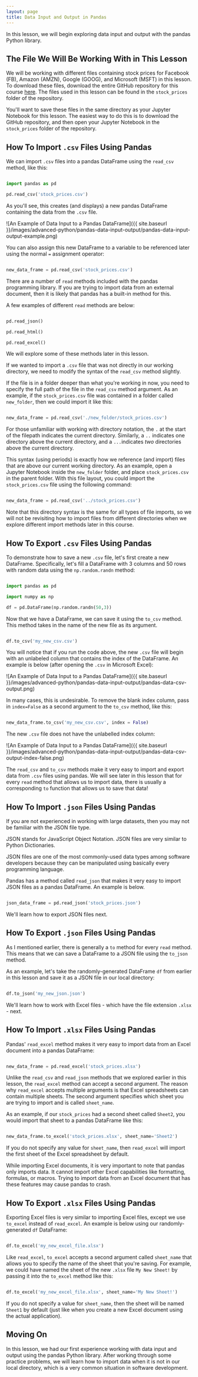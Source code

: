 ```yaml
---
layout: page
title: Data Input and Output in Pandas
---
```


In this lesson, we will begin exploring data input and output with the pandas Python library. 


## The File We Will Be Working With in This Lesson

We will be working with different files containing stock prices for Facebook (FB), Amazon (AMZN), Google (GOOG), and Microsoft (MSFT) in this lesson. To download these files, download the entire GitHub repository for this course [here](https://github.com/nicholasmccullum/advanced-python). The files used in this lesson can be found in the `stock_prices` folder of the repository.

You'll want to save these files in the same directory as your Jupyter Notebook for this lesson. The easiest way to do this is to download the GitHub repository, and then open your Jupyter Notebook in the `stock_prices` folder of the repository.


## How To Import `.csv` Files Using Pandas

We can import `.csv` files into a pandas DataFrame using the `read_csv` method, like this:

```python

import pandas as pd

pd.read_csv('stock_prices.csv')

```

As you'll see, this creates (and displays) a new pandas DataFrame containing the data from the `.csv` file. 

![An Example of Data Input to a Pandas DataFrame]({{ site.baseurl }}/images/advanced-python/pandas-data-input-output/pandas-data-input-output-example.png)

You can also assign this new DataFrame to a variable to be referenced later using the normal `=` assignment operator:

```python

new_data_frame = pd.read_csv('stock_prices.csv')

```

There are a number of `read` methods included with the pandas programming library. If you are trying to import data from an external document, then it is likely that pandas has a built-in method for this.

A few examples of different `read` methods are below:

```python

pd.read_json()

pd.read_html()

pd.read_excel()

```

We will explore some of these methods later in this lesson.

If we wanted to import a `.csv` file that was not directly in our working directory, we need to modify the syntax of the `read_csv` method slightly. 

If the file is in a folder deeper than what you're working in now, you need to specify the full path of the file in the `read_csv` method argument. As an example, if the `stock_prices.csv` file was contained in a folder called `new_folder`, then we could import it like this:

```python

new_data_frame = pd.read_csv('./new_folder/stock_prices.csv')

```

For those unfamiliar with working with directory notation, the `.` at the start of the filepath indicates the current directory. Similarly, a `..` indicates one directory above the current directory, and a `...`indicates _two_ directories above the current directory.

This syntax (using periods) is exactly how we reference (and import) files that are above our current working directory. As an example, open a Jupyter Notebook inside the `new_folder` folder, and place `stock_prices.csv` in the parent folder. With this file layout, you could import the `stock_prices.csv` file using the following command:

```python

new_data_frame = pd.read_csv('../stock_prices.csv')

```

Note that this directory syntax is the same for all types of file imports, so we will not be revisiting how to import files from different directories when we explore different import methods later in this course. 


## How To Export `.csv` Files Using Pandas

To demonstrate how to save a new `.csv` file, let's first create a new DataFrame. Specifically, let's fill a DataFrame with 3 columns and 50 rows with random data using the `np.random.randn` method:

```python

import pandas as pd

import numpy as np

df = pd.DataFrame(np.random.randn(50,3))

```

Now that we have a DataFrame, we can save it using the `to_csv` method. This method takes in the name of the new file as its argument. 

```python

df.to_csv('my_new_csv.csv')

```

You will notice that if you run the code above, the new `.csv` file will begin with an unlabeled column that contains the index of the DataFrame. An example is below (after opening the `.csv` in Microsoft Excel):

![An Example of Data Input to a Pandas DataFrame]({{ site.baseurl }}/images/advanced-python/pandas-data-input-output/pandas-data-csv-output.png)

In many cases, this is undesirable. To remove the blank index column, pass in `index=False` as a second argument to the `to_csv` method, like this:

```python

new_data_frame.to_csv('my_new_csv.csv', index = False)

```

The new `.csv` file does not have the unlabelled index column:

![An Example of Data Input to a Pandas DataFrame]({{ site.baseurl }}/images/advanced-python/pandas-data-input-output/pandas-data-csv-output-index-false.png)

The `read_csv` and `to_csv` methods make it very easy to import and export data from `.csv` files using pandas. We will see later in this lesson that for every `read` method that allows us to import data, there is usually a corresponding `to` function that allows us to save that data!


## How To Import `.json` Files Using Pandas

If you are not experienced in working with large datasets, then you may not be familiar with the JSON file type. 

JSON stands for JavaScript Object Notation. JSON files are very similar to Python Dictionaries. 

JSON files are one of the most commonly-used data types among software developers because they can be manipulated using basically every programming language.

Pandas has a method called `read_json` that makes it very easy to import JSON files as a pandas DataFrame. An example is below.

```python

json_data_frame = pd.read_json('stock_prices.json')

```

We'll learn how to export JSON files next.


## How To Export `.json` Files Using Pandas

As I mentioned earlier, there is generally a `to` method for every `read` method. This means that we can save a DataFrame to a JSON file using the `to_json` method.

As an example, let's take the randomly-generated DataFrame `df` from earlier in this lesson and save it as a JSON file in our local directory:

```python

df.to_json('my_new_json.json')

```

We'll learn how to work with Excel files - which have the file extension `.xlsx` - next.


## How To Import `.xlsx` Files Using Pandas

Pandas' `read_excel` method makes it very easy to import data from an Excel document into a pandas DataFrame:

```python

new_data_frame = pd.read_excel('stock_prices.xlsx')

```

Unlike the `read_csv` and `read_json` methods that we explored earlier in this lesson, the `read_excel` method can accept a second argument. The reason why `read_excel` accepts multiple arguments is that Excel spreadsheets can contain multiple sheets. The second argument specifies which sheet you are trying to import and is called `sheet_name`.

As an example, if our `stock_prices` had a second sheet called `Sheet2`, you would import that sheet to a pandas DataFrame like this:

```python

new_data_frame.to_excel('stock_prices.xlsx', sheet_name='Sheet2')

```

If you do not specify any value for `sheet_name`, then `read_excel` will import the first sheet of the Excel spreadsheet by default. 

While importing Excel documents, it is very important to note that pandas only imports data. It cannot import other Excel capabilities like formatting, formulas, or macros. Trying to import data from an Excel document that has these features may cause pandas to crash.


## How To Export `.xlsx` Files Using Pandas

Exporting Excel files is very similar to importing Excel files, except we use `to_excel` instead of `read_excel`. An example is below using our randomly-generated `df` DataFrame:

```python

df.to_excel('my_new_excel_file.xlsx')

```

Like `read_excel`, `to_excel` accepts a second argument called `sheet_name` that allows you to specify the name of the sheet that you're saving. For example, we could have named the sheet of the new `.xlsx` file `My New Sheet!` by passing it into the `to_excel` method like this:

```python

df.to_excel('my_new_excel_file.xlsx', sheet_name='My New Sheet!')

```

If you do not specify a value for `sheet_name`, then the sheet will be named `Sheet1` by default (just like when you create a new Excel document using the actual application).


## Moving On

In this lesson, we had our first experience working with data input and output using the pandas Python library. After working through some practice problems, we will learn how to import data when it is not in our local directory, which is a very common situation in software development. 

